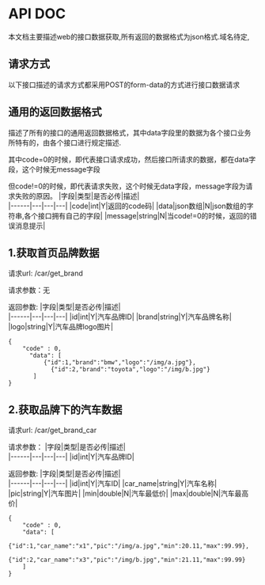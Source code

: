# API DOC
本文档主要描述web的接口数据获取,所有返回的数据格式为json格式.域名待定,

## 请求方式
以下接口描述的请求方式都采用POST的form-data的方式进行接口数据请求

## 通用的返回数据格式
描述了所有的接口的通用返回数据格式，其中data字段里的数据为各个接口业务所特有的，由各个接口进行规定描述.

其中code=0的时候，即代表接口请求成功，然后接口所请求的数据，都在data字段，这个时候无message字段

但code!=0的时候，即代表请求失败，这个时候无data字段，message字段为请求失败的原因。
|字段|类型|是否必传|描述|  
|------|---|---|---|
|code|int|Y|返回的code码|
|data|json数组|N|json数组的字符串,各个接口拥有自己的字段|
|message|string|N|当code!=0的时候，返回的错误消息提示|


## 1.获取首页品牌数据
请求url: /car/get_brand

请求参数：无

返回参数:
|字段|类型|是否必传|描述|  
|------|---|---|---|
|id|int|Y|汽车品牌ID|
|brand|string|Y|汽车品牌名称|
|logo|string|Y|汽车品牌logo图片|
```
{
    "code" : 0,
	  "data": [
	      {"id":1,"brand":"bmw","logo":"/img/a.jpg"},
		    {"id":2,"brand":"toyota","logo":"/img/b.jpg"}
	   ]
}
```


## 2.获取品牌下的汽车数据
请求url: /car/get_brand_car

请求参数：
|字段|类型|是否必传|描述|  
|------|---|---|---|
|id|int|Y|汽车品牌ID|

返回参数:
|字段|类型|是否必传|描述|  
|------|---|---|---|
|id|int|Y|汽车ID|
|car_name|string|Y|汽车名称|
|pic|string|Y|汽车图片|
|min|double|N|汽车最低价|
|max|double|N|汽车最高价|

```
{
    "code" : 0,
	"data": [
	    {"id":1,"car_name":"x1","pic":"/img/a.jpg","min":20.11,"max":99.99},
		{"id":2,"car_name":"x3","pic":"/img/b.jpg","min":21.11,"max":99.99}
	]
}
```
